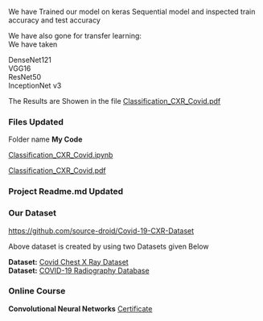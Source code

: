 We have Trained our model on keras Sequential model and inspected train accuracy and test accuracy

We have also gone for transfer learning:<br>
We have taken 

DenseNet121<br>
VGG16<br>
ResNet50<br>
InceptionNet v3<br>

The Results are Showen in the file [Classification_CXR_Covid.pdf](https://github.com/source-droid/Machine-Learning-based-Automatic-Covid-19-detection-using-Lung-s-Scans/blob/main/My%20Code/Classification_CXR_Covid.pdf)

### Files Updated

Folder name **My Code**

[Classification_CXR_Covid.ipynb](https://github.com/source-droid/Machine-Learning-based-Automatic-Covid-19-detection-using-Lung-s-Scans/blob/main/My%20Code/Classification_CXR_Covid.ipynb)

[Classification_CXR_Covid.pdf](https://github.com/source-droid/Machine-Learning-based-Automatic-Covid-19-detection-using-Lung-s-Scans/blob/main/My%20Code/Classification_CXR_Covid.pdf)


### Project Readme.md Updated

### Our Dataset
https://github.com/source-droid/Covid-19-CXR-Dataset

Above dataset is created by using two Datasets given Below

**Dataset:** [Covid Chest X Ray Dataset](https://github.com/ieee8023/covid-chestxray-dataset) <br>
**Dataset:** [COVID-19 Radiography Database](https://www.kaggle.com/tawsifurrahman/covid19-radiography-database)



### Online Course
**Convolutional Neural Networks**
[Certificate](https://www.coursera.org/account/accomplishments/verify/53EHJQJJSLUC)
